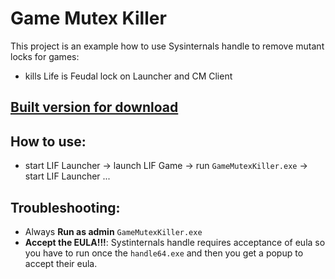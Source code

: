 # Game Mutex Killer
This project is an example how to use Sysinternals handle to remove mutant locks for games:
- kills Life is Feudal lock on Launcher and CM Client

## [Built version for download](https://github.com/rosudrag/GameMutexKiller/files/2133945/GameMutexKiller.1_0.zip)

## How to use:
- start LIF Launcher -> launch LIF Game -> run `GameMutexKiller.exe` -> start LIF Launcher ...

## Troubleshooting:
- Always **Run as admin** `GameMutexKiller.exe` 
- **Accept the EULA!!!**: Systinternals handle requires acceptance of eula so you have to run once the `handle64.exe` and then you get a popup to accept their eula.
